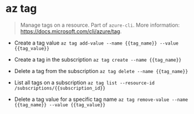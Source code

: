 # az tag
> Manage tags on a resource.
> Part of `azure-cli`.
> More information: <https://docs.microsoft.com/cli/azure/tag>.

- Create a tag value
`az tag add-value --name {{tag_name}} --value {{tag_value}}`

- Create a tag in the subscription
`az tag create --name {{tag_name}}`

- Delete a tag from the subscription
`az tag delete --name {{tag_name}}`

- List all tags on a subscription
`az tag list --resource-id /subscriptions/{{subscription_id}}`

- Delete a tag value for a specific tag name
`az tag remove-value --name {{tag_name}} --value {{tag_value}}`
